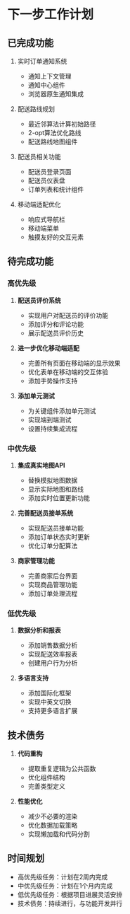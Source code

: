 # 下一步工作计划

## 已完成功能

1. 实时订单通知系统
   - 通知上下文管理
   - 通知中心组件
   - 浏览器原生通知集成

2. 配送路线规划
   - 最近邻算法计算初始路径
   - 2-opt算法优化路线
   - 配送路线地图组件

3. 配送员相关功能
   - 配送员登录页面
   - 配送员仪表盘
   - 订单列表和统计组件

4. 移动端适配优化
   - 响应式导航栏
   - 移动端菜单
   - 触摸友好的交互元素

## 待完成功能

### 高优先级

1. **配送员评价系统**
   - 实现用户对配送员的评价功能
   - 添加评分和评论功能
   - 展示配送员评价历史

2. **进一步优化移动端适配**
   - 完善所有页面在移动端的显示效果
   - 优化表单在移动端的交互体验
   - 添加手势操作支持

3. **添加单元测试**
   - 为关键组件添加单元测试
   - 实现端到端测试
   - 设置持续集成流程

### 中优先级

1. **集成真实地图API**
   - 替换模拟地图数据
   - 显示实际地图和路线
   - 添加实时位置更新功能

2. **完善配送员接单系统**
   - 实现配送员接单功能
   - 添加订单状态实时更新
   - 优化订单分配算法

3. **商家管理功能**
   - 完善商家后台界面
   - 实现商品管理功能
   - 添加订单处理流程

### 低优先级

1. **数据分析和报表**
   - 添加销售数据分析
   - 实现配送效率报表
   - 创建用户行为分析

2. **多语言支持**
   - 添加国际化框架
   - 实现中英文切换
   - 支持更多语言扩展

## 技术债务

1. **代码重构**
   - 提取重复逻辑为公共函数
   - 优化组件结构
   - 完善类型定义

2. **性能优化**
   - 减少不必要的渲染
   - 优化数据加载策略
   - 实现懒加载和代码分割

## 时间规划

- 高优先级任务：计划在2周内完成
- 中优先级任务：计划在1个月内完成
- 低优先级任务：根据项目进展灵活安排
- 技术债务：持续进行，与功能开发并行 